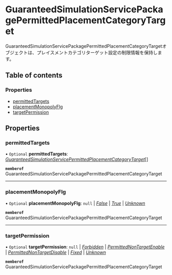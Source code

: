 # GuaranteedSimulationServicePackagePermittedPlacementCategoryTarget


<div lang=\"ja\">GuaranteedSimulationServicePackagePermittedPlacementCategoryTargetオブジェクトは、プレイスメントカテゴリターゲット設定の制限情報を保持します。</div> 

## Table of contents

### Properties

- [permittedTargets](guaranteedsimulationservicepackagepermittedplacementcategorytarget.md#permittedtargets)
- [placementMonopolyFlg](guaranteedsimulationservicepackagepermittedplacementcategorytarget.md#placementmonopolyflg)
- [targetPermission](guaranteedsimulationservicepackagepermittedplacementcategorytarget.md#targetpermission)

## Properties

### permittedTargets

• `Optional` **permittedTargets**: [*GuaranteedSimulationServicePermittedPlacementCategoryTarget*](guaranteedsimulationservicepermittedplacementcategorytarget.md)[]

**`memberof`** GuaranteedSimulationServicePackagePermittedPlacementCategoryTarget

___

### placementMonopolyFlg

• `Optional` **placementMonopolyFlg**: ``null`` \| [*False*](./enums/guaranteedsimulationserviceplacementmonopolyflg.md#false) \| [*True*](./enums/guaranteedsimulationserviceplacementmonopolyflg.md#true) \| [*Unknown*](./enums/guaranteedsimulationserviceplacementmonopolyflg.md#unknown)

**`memberof`** GuaranteedSimulationServicePackagePermittedPlacementCategoryTarget

___

### targetPermission

• `Optional` **targetPermission**: ``null`` \| [*Forbidden*](./enums/guaranteedsimulationservicepackagepermissiontype.md#forbidden) \| [*PermittedNonTargetEnable*](./enums/guaranteedsimulationservicepackagepermissiontype.md#permittednontargetenable) \| [*PermittedNonTargetDisable*](./enums/guaranteedsimulationservicepackagepermissiontype.md#permittednontargetdisable) \| [*Fixed*](./enums/guaranteedsimulationservicepackagepermissiontype.md#fixed) \| [*Unknown*](./enums/guaranteedsimulationservicepackagepermissiontype.md#unknown)

**`memberof`** GuaranteedSimulationServicePackagePermittedPlacementCategoryTarget
